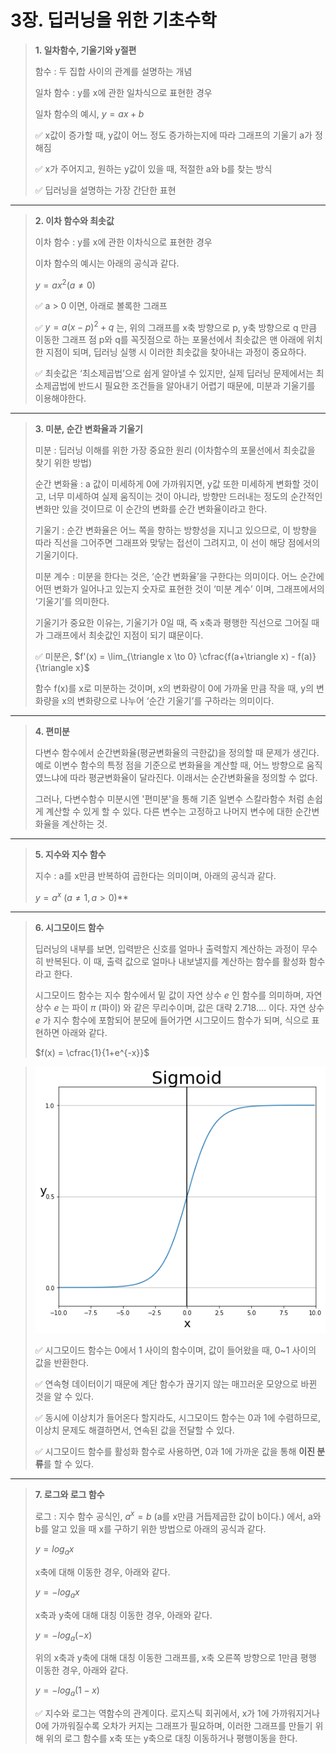 # 3장. 딥러닝을 위한 기초수학

> **1. 일차함수, 기울기와 y절편**
>
> 함수 : 두 집합 사이의 관계를 설명하는 개념
>
> 일차 함수 : y를 x에 관한 일차식으로 표현한 경우
>
> 일차 함수의 예시, $y = ax + b$
>
> ✅ x값이 증가할 때, y값이 어느 정도 증가하는지에 따라 그래프의 기울기 a가 정해짐
>
> ✅ x가 주어지고, 원하는 y값이 있을 때, 적절한 a와 b를 찾는 방식
>
> ✅ 딥러닝을 설명하는 가장 간단한 표현

---

> **2. 이차 함수와 최솟값**
>
> 이차 함수 : y를 x에 관한 이차식으로 표현한 경우
>
> 이차 함수의 예시는 아래의 공식과 같다.
>
> $y = ax^2 (a \neq 0)$
>
> ✅ a > 0 이면, 아래로 볼록한 그래프
>
> ✅ $y = a(x-p)^2 + q$ 는, 위의 그래프를 x축 방향으로 p, y축 방향으로 q 만큼 이동한 그래프
> 점 p와 q를 꼭짓점으로 하는 포물선에서 최솟값은 맨 아래에 위치한 지점이 되며,
> 딥러닝 실행 시 이러한 최솟값을 찾아내는 과정이
> 중요하다.
>
> ✅ 최솟값은 ‘최소제곱법’으로 쉽게 알아낼 수 있지만, 실제 딥러닝 문제에서는 최소제곱법에 반드시 필요한 조건들을 알아내기 어렵기 때문에, 미분과 기울기를 이용해야한다.

>

---

> **3. 미분, 순간 변화율과 기울기**
>
> 미분 : 딥러닝 이해를 위한 가장 중요한 원리 (이차함수의 포물선에서 최솟값을 찾기 위한 방법)
>
> 순간 변화율 : a 값이 미세하게 0에 가까워지면, y값 또한 미세하게 변화할 것이고, 너무 미세하여 실제 움직이는 것이 아니라, 방향만 드러내는 정도의 순간적인 변화만 있을 것이므로 이 순간의 변화를 순간 변화율이라고 한다.
>
> 기울기 : 순간 변화율은 어느 쪽을 향하는 방향성을 지니고 있으므로, 이 방향을 따라 직선을 그어주면 그래프와 맞닿는 접선이 그려지고, 이 선이 해당 점에서의 기울기이다.
>
> 미분 계수 : 미분을 한다는 것은, ‘순간 변화율’을 구한다는 의미이다. 어느 순간에 어떤 변화가 일어나고 있는지 숫자로 표현한 것이 ‘미분 계수’ 이며, 그래프에서의 ‘기울기’를 의미한다.
>
> 기울기가 중요한 이유는,
> 기울기가 0일 때, 즉 x축과 평행한 직선으로 그어질 때가 그래프에서 최솟값인 지점이 되기 떄문이다.
>
> ✅ 미분은,
> $f'(x) = \lim_{\triangle x \to 0} \cfrac{f(a+\triangle x) - f(a)}{\triangle x}$
>
> 함수 f(x)를 x로 미분하는 것이며, x의 변화량이 0에 가까울 만큼 작을 때, y의 변화량을 x의 변화량으로 나누어 ‘순간 기울기’를 구하라는 의미이다.

>

---

> **4. 편미분**
>
> 다변수 함수에서 순간변화율(평균변화율의 극한값)을 정의할 때 문제가 생긴다. 예로 이변수 함수의 특정 점을 기준으로 변화율을 계산할 때, 어느 방향으로 움직였느냐에 따라 평균변화율이 달라진다. 이래서는 순간변화율을 정의할 수 없다.
>
> 그러나, 다변수함수 미분시엔 '편미분'을 통해 기존 일변수 스칼라함수 처럼 손쉽게 계산할 수 있게 할 수 있다. 다른 변수는 고정하고 나머지 변수에 대한 순간변화율을 계산하는 것.

---

> **5. 지수와 지수 함수**
>
> 지수 : a를 x만큼 반복하여 곱한다는 의미이며, 아래의 공식과 같다.
>
> $y = a^x$ $(a \neq 1, a > 0)$\*\*

>

---

> **6. 시그모이드 함수**
>
> 딥러닝의 내부를 보면, 입력받은 신호를 얼마나 출력할지 계산하는 과정이 무수히 반복된다.
> 이 때, 출력 값으로 얼마나 내보낼지를 계산하는 함수를 활성화 함수라고 한다.
>
> 시그모이드 함수는 지수 함수에서 밑 값이 자연 상수 $e$ 인 함수를 의미하며, 자연 상수 $e$ 는 파이 $\pi$ (파이) 와 같은 무리수이며, 값은 대략 2.718…. 이다. 자연 상수 $e$ 가 지수 함수에 포함되어 분모에 들어가면 시그모이드 함수가 되며, 식으로 표현하면 아래와 같다.
>
> $f(x) = \cfrac{1}{1+e^{-x}}$

> ![Untitled](imgs/Untitled.png)
>
> ✅ 시그모이드 함수는 0에서 1 사이의 함수이며, 값이 들어왔을 때, 0~1 사이의 값을 반환한다.
>
> ✅ 연속형 데이터이기 때문에 계단 함수가 끊기지 않는 매끄러운 모양으로 바뀐 것을 알 수 있다.
>
> ✅ 동시에 이상치가 들어온다 할지라도, 시그모이드 함수는 0과 1에 수렴하므로, 이상치 문제도 해결하면서, 연속된 값을 전달할 수 있다.
>
> ✅ 시그모이드 함수를 활성화 함수로 사용하면, 0과 1에 가까운 값을 통해 **이진 분류**를 할 수 있다.

---

> **7. 로그와 로그 함수**
>
> 로그 : 지수 함수 공식인, $a^x = b$ (a를 x만큼 거듭제곱한 값이 b이다.) 에서, a와 b를 알고 있을 때 x를 구하기 위한 방법으로 아래의 공식과 같다.
>
> $y = log_ax$
>
> x축에 대해 이동한 경우, 아래와 같다.
>
> $y = -log_ax$
>
> x축과 y축에 대해 대칭 이동한 경우, 아래와 같다.
>
> $y = -log_a(-x)$
>
> 위의 x축과 y축에 대해 대칭 이동한 그래프를,
> x축 오른쪽 방향으로 1만큼 평행 이동한 경우, 아래와 같다.
>
> $y = -log_a(1-x)$
>
> ✅ 지수와 로그는 역함수의 관계이다.
> 로지스틱 회귀에서, x가 1에 가까워지거나 0에 가까워질수록 오차가 커지는 그래프가 필요하며, 이러한 그래프를 만들기 위해 위의 로그 함수를 x축 또는 y축으로 대칭 이동하거나 평행이동을 한다.

>
